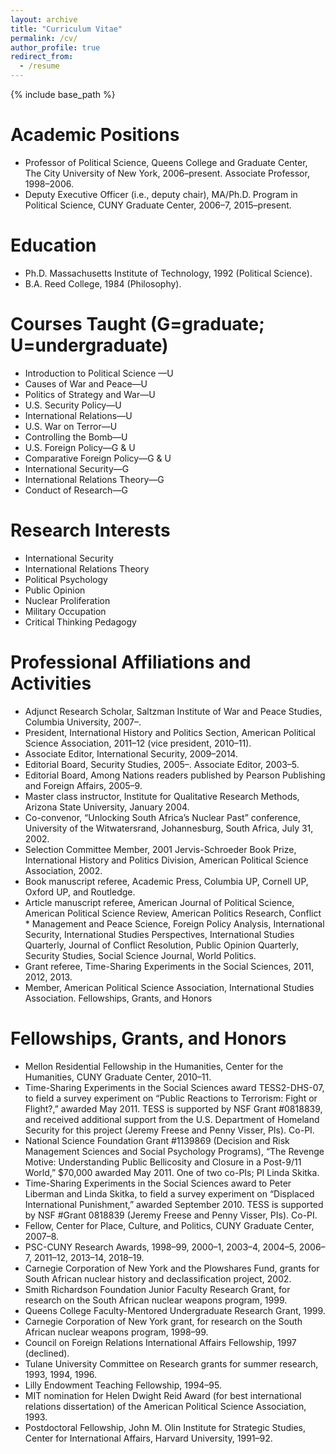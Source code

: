 ```yaml
---
layout: archive
title: "Curriculum Vitae"
permalink: /cv/
author_profile: true
redirect_from:
  - /resume
---
```


{% include base_path %}

Academic Positions
======
* Professor of Political Science, Queens College and Graduate Center, The City University of New York, 2006–present. Associate Professor, 1998–2006.
* Deputy Executive Officer (i.e., deputy chair), MA/Ph.D. Program in Political Science, CUNY Graduate Center, 2006–7, 2015–present.


Education
======
* Ph.D. Massachusetts Institute of Technology, 1992 (Political Science). 
* B.A. Reed College, 1984 (Philosophy).
  

Courses Taught (G=graduate; U=undergraduate)
======
* Introduction to Political Science —U
* Causes of War and Peace—U
* Politics of Strategy and War—U
* U.S. Security Policy—U
* International Relations—U
* U.S. War on Terror—U
* Controlling the Bomb—U
* U.S. Foreign Policy—G & U
* Comparative Foreign Policy—G & U
* International Security—G
* International Relations Theory—G
* Conduct of Research—G

Research Interests
======
* International Security 
* International Relations Theory
* Political Psychology
* Public Opinion
* Nuclear Proliferation
* Military Occupation
* Critical Thinking Pedagogy

Professional Affiliations and Activities
======
* Adjunct Research Scholar, Saltzman Institute of War and Peace Studies, Columbia University, 2007–.
* President, International History and Politics Section, American Political Science Association, 2011–12 (vice president, 2010–11).
* Associate Editor, International Security, 2009–2014.
* Editorial Board, Security Studies, 2005–. Associate Editor, 2003–5.
* Editorial Board, Among Nations readers published by Pearson Publishing and Foreign Affairs, 2005–9. 
* Master class instructor, Institute for Qualitative Research Methods, Arizona State University, January 2004.
* Co-convenor, “Unlocking South Africa’s Nuclear Past” conference, University of the Witwatersrand, Johannesburg, South Africa, July 31, 2002. 
* Selection Committee Member, 2001 Jervis-Schroeder Book Prize, International History and Politics Division, American Political Science Association, 2002.
* Book manuscript referee, Academic Press, Columbia UP, Cornell UP, Oxford UP, and Routledge.
* Article manuscript referee, American Journal of Political Science, American Political Science Review, American Politics Research, Conflict * Management and Peace Science, Foreign Policy Analysis, International Security, International Studies Perspectives, International Studies Quarterly, Journal of Conflict Resolution, Public Opinion Quarterly, Security Studies, Social Science Journal, World Politics.
* Grant referee, Time-Sharing Experiments in the Social Sciences, 2011, 2012, 2013.
* Member, American Political Science Association, International Studies Association.
Fellowships, Grants, and Honors

Fellowships, Grants, and Honors
======
* Mellon Residential Fellowship in the Humanities, Center for the Humanities, CUNY Graduate Center, 2010–11.
* Time-Sharing Experiments in the Social Sciences award TESS2-DHS-07, to field a survey experiment on “Public Reactions to Terrorism: Fight or Flight?,” awarded May 2011. TESS is supported by NSF Grant #0818839, and received additional support from the U.S. Department of Homeland Security for this project (Jeremy Freese and Penny Visser, PIs). Co-PI.
* National Science Foundation Grant #1139869 (Decision and Risk Management Sciences and Social Psychology Programs), “The Revenge Motive: Understanding Public Bellicosity and Closure in a Post-9/11 World,” $70,000 awarded May 2011. One of two co-PIs; PI Linda Skitka.
* Time-Sharing Experiments in the Social Sciences award to Peter Liberman and Linda Skitka, to field a survey experiment on “Displaced International Punishment,” awarded September 2010. TESS is supported by NSF #Grant 0818839 (Jeremy Freese and Penny Visser, PIs). Co-PI.
* Fellow, Center for Place, Culture, and Politics, CUNY Graduate Center, 2007–8.
* PSC-CUNY Research Awards, 1998–99, 2000–1, 2003–4, 2004–5, 2006–7, 2011–12, 2013–14, 2018–19.
* Carnegie Corporation of New York and the Plowshares Fund, grants for South African nuclear history and declassification project, 2002.
* Smith Richardson Foundation Junior Faculty Research Grant, for research on the South African nuclear weapons program, 1999. 
* Queens College Faculty-Mentored Undergraduate Research Grant, 1999.
* Carnegie Corporation of New York grant, for research on the South African nuclear weapons program, 1998–99.
* Council on Foreign Relations International Affairs Fellowship, 1997 (declined).
* Tulane University Committee on Research grants for summer research, 1993, 1994, 1996.
* Lilly Endowment Teaching Fellowship, 1994–95.
* MIT nomination for Helen Dwight Reid Award (for best international relations dissertation) of the American Political Science Association, 1993.
* Postdoctoral Fellowship, John M. Olin Institute for Strategic Studies, Center for International Affairs, Harvard University, 1991–92.

<!-- Publications
======
  <ul>{% for post in site.publications %}
    {% include archive-single-cv.html %}
  {% endfor %}</ul> -->
  
<!-- Talks
======
  <ul>{% for post in site.talks %}
    {% include archive-single-talk-cv.html %}
  {% endfor %}</ul> -->
  
<!-- Teaching
======
  <ul>{% for post in site.teaching %}
    {% include archive-single-cv.html %}
  {% endfor %}</ul> -->
  
<!-- Service and leadership
======
* Currently signed in to 43 different slack teams -->
